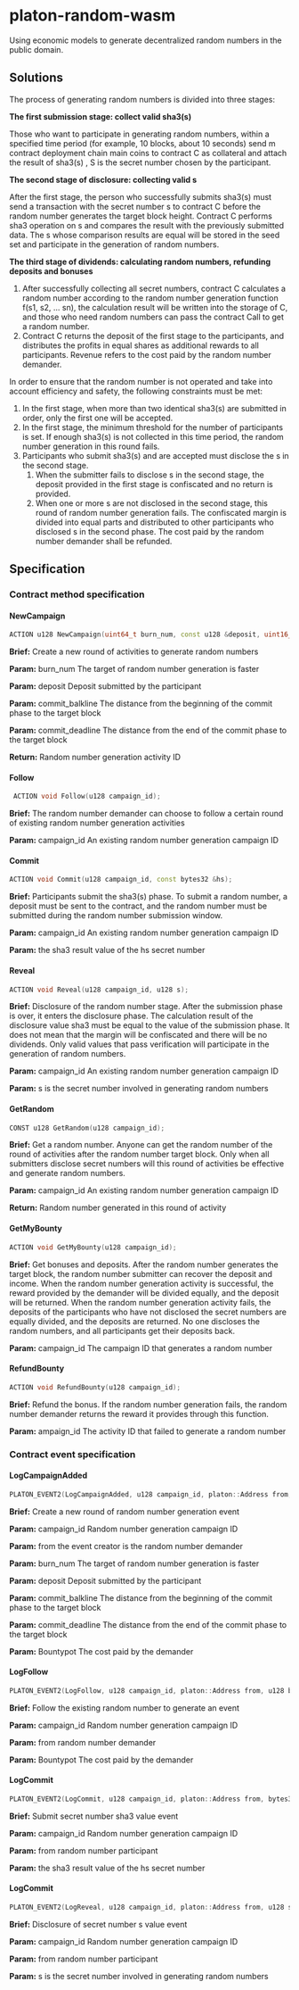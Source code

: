 # platon-random-wasm

Using economic models to generate decentralized random numbers in the public domain.

## Solutions

The process of generating random numbers is divided into three stages:

**The first submission stage: collect valid sha3(s)**

Those who want to participate in generating random numbers, within a specified time period (for example, 10 blocks, about 10 seconds) send m contract deployment chain main coins to contract C as collateral and attach the result of sha3(s) , S is the secret number chosen by the participant.

**The second stage of disclosure: collecting valid s**

After the first stage, the person who successfully submits sha3(s) must send a transaction with the secret number s to contract C before the random number generates the target block height. Contract C performs sha3 operation on s and compares the result with the previously submitted data.
The s whose comparison results are equal will be stored in the seed set and participate in the generation of random numbers.

**The third stage of dividends: calculating random numbers, refunding deposits and bonuses**

1. After successfully collecting all secret numbers, contract C calculates a random number according to the random number generation function f(s1, s2, ... sn), the calculation result will be written into the storage of C, and those who need random numbers can pass the contract Call to get a random number.
2. Contract C returns the deposit of the first stage to the participants, and distributes the profits in equal shares as additional rewards to all participants. Revenue refers to the cost paid by the random number demander.

In order to ensure that the random number is not operated and take into account efficiency and safety, the following constraints must be met:
1. In the first stage, when more than two identical sha3(s) are submitted in order, only the first one will be accepted.
2. In the first stage, the minimum threshold for the number of participants is set. If enough sha3(s) is not collected in this time period, the random number generation in this round fails.
3. Participants who submit sha3(s) and are accepted must disclose the s in the second stage.
    1. When the submitter fails to disclose s in the second stage, the deposit provided in the first stage is confiscated and no return is provided.
    2. When one or more s are not disclosed in the second stage, this round of random number generation fails. The confiscated margin is divided into equal parts and distributed to other participants who disclosed s in the second phase. The cost paid by the random number demander shall be refunded.

## Specification

### Contract method specification

#### NewCampaign

``` C++
ACTION u128 NewCampaign(uint64_t burn_num, const u128 &deposit, uint16_t commit_balkline, uint16_t commit_deadline);
```

**Brief:** Create a new round of activities to generate random numbers

**Param:** burn_num The target of random number generation is faster

**Param:** deposit Deposit submitted by the participant

**Param:** commit_balkline The distance from the beginning of the commit phase to the target block

**Param:** commit_deadline The distance from the end of the commit phase to the target block

**Return:** Random number generation activity ID

#### Follow

``` C++
 ACTION void Follow(u128 campaign_id);
```

**Brief:** The random number demander can choose to follow a certain round of existing random number generation activities

**Param:** campaign_id An existing random number generation campaign ID

#### Commit

``` C++
ACTION void Commit(u128 campaign_id, const bytes32 &hs);
```

**Brief:** Participants submit the sha3(s) phase. To submit a random number, a deposit must be sent to the contract, and the random number must be submitted during the random number submission window.

**Param:** campaign_id An existing random number generation campaign ID

**Param:** the sha3 result value of the hs secret number

#### Reveal

``` C++
ACTION void Reveal(u128 campaign_id, u128 s);
```

**Brief:** Disclosure of the random number stage. After the submission phase is over, it enters the disclosure phase. The calculation result of the disclosure value sha3 must be equal to the value of the submission phase. It does not mean that the margin will be confiscated and there will be no dividends. Only valid values ​​that pass verification will participate in the generation of random numbers.

**Param:** campaign_id An existing random number generation campaign ID

**Param:** s is the secret number involved in generating random numbers

#### GetRandom

``` C++
CONST u128 GetRandom(u128 campaign_id);
```

**Brief:** Get a random number. Anyone can get the random number of the round of activities after the random number target block. Only when all submitters disclose secret numbers will this round of activities be effective and generate random numbers.

**Param:** campaign_id An existing random number generation campaign ID

**Return:** Random number generated in this round of activity

#### GetMyBounty

``` C++
ACTION void GetMyBounty(u128 campaign_id);
```

**Brief:** Get bonuses and deposits. After the random number generates the target block, the random number submitter can recover the deposit and income.
When the random number generation activity is successful, the reward provided by the demander will be divided equally, and the deposit will be returned.
When the random number generation activity fails, the deposits of the participants who have not disclosed the secret numbers are equally divided, and the deposits are returned. No one discloses the random numbers, and all participants get their deposits back.

**Param:** campaign_id The campaign ID that generates a random number

#### RefundBounty

``` C++
ACTION void RefundBounty(u128 campaign_id);
```

**Brief:** Refund the bonus. If the random number generation fails, the random number demander returns the reward it provides through this function.

**Param:** ampaign_id The activity ID that failed to generate a random number

### Contract event specification

#### LogCampaignAdded

```c++
PLATON_EVENT2(LogCampaignAdded, u128 campaign_id, platon::Address from, uint64_t burn_num, u128 deposit, uint16_t commit_balkline, uint16_t commit_deadline, platon::u128 bountypot);
```

**Brief:** Create a new round of random number generation event

**Param:** campaign_id Random number generation campaign ID

**Param:** from the event creator is the random number demander

**Param:** burn_num The target of random number generation is faster

**Param:** deposit Deposit submitted by the participant

**Param:** commit_balkline The distance from the beginning of the commit phase to the target block

**Param:** commit_deadline The distance from the end of the commit phase to the target block

**Param:** Bountypot The cost paid by the demander

#### LogFollow

``` C++
PLATON_EVENT2(LogFollow, u128 campaign_id, platon::Address from, u128 bountypot);
```

**Brief:** Follow the existing random number to generate an event

**Param:** campaign_id Random number generation campaign ID

**Param:** from random number demander

**Param:** Bountypot The cost paid by the demander

#### LogCommit

``` C++
PLATON_EVENT2(LogCommit, u128 campaign_id, platon::Address from, bytes32 hs);
```

**Brief:** Submit secret number sha3 value event

**Param:** campaign_id Random number generation campaign ID

**Param:** from random number participant

**Param:** the sha3 result value of the hs secret number

#### LogCommit

``` C++
PLATON_EVENT2(LogReveal, u128 campaign_id, platon::Address from, u128 s);
```

**Brief:** Disclosure of secret number s value event

**Param:** campaign_id Random number generation campaign ID

**Param:** from random number participant

**Param:** s is the secret number involved in generating random numbers